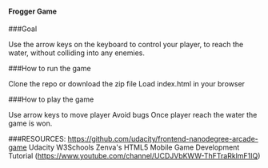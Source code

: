 #### Frogger Game

###Goal

Use the arrow keys on the keyboard to control your player, to reach the water, without colliding into any enemies.


###How to run the game

Clone the repo or download the zip file
Load index.html in your browser

###How to play the game

Use arrow keys to move player
Avoid bugs
Once player reach the water the game is won.


###RESOURCES:
https://github.com/udacity/frontend-nanodegree-arcade-game
Udacity
W3Schools
Zenva's HTML5 Mobile Game Development Tutorial (https://www.youtube.com/channel/UCDJVbKWW-ThFTraRklmF1IQ)


